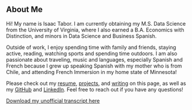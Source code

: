 ## About Me

Hi! My name is Isaac Tabor. I am currently obtaining my M.S. Data Science from the University of Virginia, where I also earned a B.A. Economics with Distinction, and minors in Data Science and Business Spanish. 

Outside of work, I enjoy spending time with family and friends, staying active, reading, watching sports and spending time outdoors. I am also passionate about traveling, music and languages, especially Spanish and French because I grew up speaking Spanish with my mother who is from Chile, and attending French Immersion in my home state of Minnesota!

Please check out my [resume](https://isaactabor21.github.io/resume), [projects](https://isaactabor21.github.io/projects), and [writing](https://isaactabor21.github.io/writing) on this page, as well as my [GitHub](https://github.com/isaactabor21) and [LinkedIn](https://www.linkedin.com/in/isaac-tabor-450121246/). Feel free to reach out if you have any questions!

[Download my unofficial transcript here](/assets/UVA_MSDS_Transcript.pdf)
